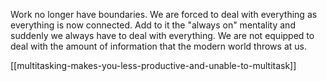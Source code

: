 Work no longer have boundaries. We are forced to deal with everything as everything is now connected. Add to it the "always on" mentality and suddenly we always have to deal with everything. We are not equipped to deal with the amount of information that the modern world throws at us.

[[multitasking-makes-you-less-productive-and-unable-to-multitask]]